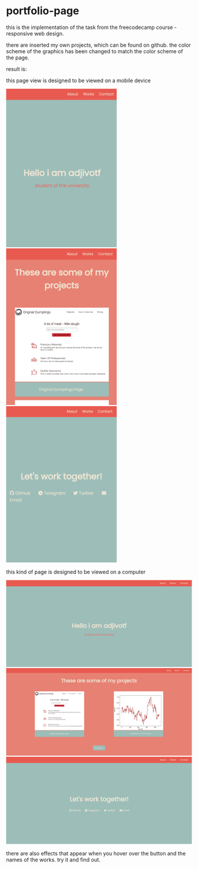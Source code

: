 # portfolio-page

this is the implementation of the task from the freecodecamp course - responsive web design. 

there are inserted my own projects, which can be found on github. the color scheme of the graphics has been changed to match the color scheme of the page.

result is:

this page view is designed to be viewed on a mobile device

<img src="https://github.com/ajdivotf/portfolio-page/blob/main/results/lil%20top.png" width="300"><img src="https://github.com/ajdivotf/portfolio-page/blob/main/results/lil%20medium.png" width="300"><img src="https://github.com/ajdivotf/portfolio-page/blob/main/results/lil%20bottom.png" width="300">

this kind of page is designed to be viewed on a computer

![](https://github.com/ajdivotf/portfolio-page/blob/main/results/big%20top.png)
![](https://github.com/ajdivotf/portfolio-page/blob/main/results/big%20medium.png)
![](https://github.com/ajdivotf/portfolio-page/blob/main/results/big%20bottom.png)

there are also effects that appear when you hover over the button and the names of the works. try it and find out.
